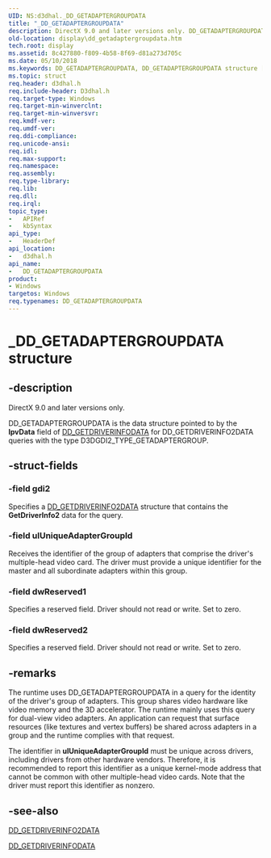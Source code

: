 ```yaml
---
UID: NS:d3dhal._DD_GETADAPTERGROUPDATA
title: "_DD_GETADAPTERGROUPDATA"
description: DirectX 9.0 and later versions only. DD_GETADAPTERGROUPDATA is the data structure pointed to by the lpvData field of DD_GETDRIVERINFODATA for DD_GETDRIVERINFO2DATA queries with the type D3DGDI2_TYPE_GETADAPTERGROUP.
old-location: display\dd_getadaptergroupdata.htm
tech.root: display
ms.assetid: 8c427880-f809-4b58-8f69-d81a273d705c
ms.date: 05/10/2018
ms.keywords: DD_GETADAPTERGROUPDATA, DD_GETADAPTERGROUPDATA structure [Display Devices], _DD_GETADAPTERGROUPDATA, d3dhal/DD_GETADAPTERGROUPDATA, d3dstrct_6bd570c2-bccf-4c1c-8bfb-ff20d77b7201.xml, display.dd_getadaptergroupdata
ms.topic: struct
req.header: d3dhal.h
req.include-header: D3dhal.h
req.target-type: Windows
req.target-min-winverclnt: 
req.target-min-winversvr: 
req.kmdf-ver: 
req.umdf-ver: 
req.ddi-compliance: 
req.unicode-ansi: 
req.idl: 
req.max-support: 
req.namespace: 
req.assembly: 
req.type-library: 
req.lib: 
req.dll: 
req.irql: 
topic_type:
-	APIRef
-	kbSyntax
api_type:
-	HeaderDef
api_location:
-	d3dhal.h
api_name:
-	DD_GETADAPTERGROUPDATA
product:
- Windows
targetos: Windows
req.typenames: DD_GETADAPTERGROUPDATA
---
```


# _DD_GETADAPTERGROUPDATA structure


## -description



   DirectX 9.0 and later versions only.
   

DD_GETADAPTERGROUPDATA is the data structure pointed to by the <b>lpvData</b> field of <a href="https://msdn.microsoft.com/library/windows/hardware/ff551550">DD_GETDRIVERINFODATA</a> for DD_GETDRIVERINFO2DATA queries with the type D3DGDI2_TYPE_GETADAPTERGROUP.


## -struct-fields




### -field gdi2

Specifies a <a href="https://msdn.microsoft.com/library/windows/hardware/ff551548">DD_GETDRIVERINFO2DATA</a> structure that contains the <b>GetDriverInfo2</b> data for the query.


### -field ulUniqueAdapterGroupId

Receives the identifier of the group of adapters that comprise the driver's multiple-head video card. The driver must provide a unique identifier for the master and all subordinate adapters within this group.


### -field dwReserved1

Specifies a reserved field. Driver should not read or write. Set to zero.


### -field dwReserved2

Specifies a reserved field. Driver should not read or write. Set to zero.


## -remarks



The runtime uses DD_GETADAPTERGROUPDATA in a query for the identity of the driver's group of adapters. This group shares video hardware like video memory and the 3D accelerator. The runtime mainly uses this query for dual-view video adapters. An application can request that surface resources (like textures and vertex buffers) be shared across adapters in a group and the runtime complies with that request.

The identifier in <b>ulUniqueAdapterGroupId</b> must be unique across drivers, including drivers from other hardware vendors. Therefore, it is recommended to report this identifier as a unique kernel-mode address that cannot be common with other multiple-head video cards. Note that the driver must report this identifier as nonzero. 




## -see-also




<a href="https://msdn.microsoft.com/library/windows/hardware/ff551548">DD_GETDRIVERINFO2DATA</a>



<a href="https://msdn.microsoft.com/library/windows/hardware/ff551550">DD_GETDRIVERINFODATA</a>
 

 

